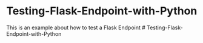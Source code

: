 # Testing-Flask-Endpoint-with-Python
This is an example about how to test a Flask Endpoint
#   T e s t i n g - F l a s k - E n d p o i n t - w i t h - P y t h o n  
 